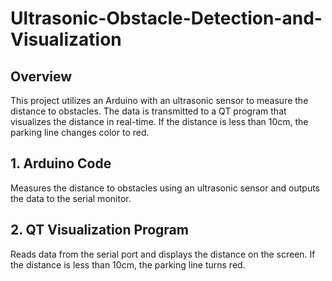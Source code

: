 # Ultrasonic-Obstacle-Detection-and-Visualization

## Overview

This project utilizes an Arduino with an ultrasonic sensor to measure the distance to obstacles. The data is transmitted to a QT program that visualizes the distance in real-time. If the distance is less than 10cm, the parking line changes color to red.

## 1. Arduino Code

Measures the distance to obstacles using an ultrasonic sensor and outputs the data to the serial monitor.

## 2. QT Visualization Program

Reads data from the serial port and displays the distance on the screen. If the distance is less than 10cm, the parking line turns red.
